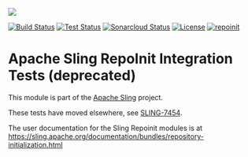 [<img src="https://sling.apache.org/res/logos/sling.png"/>](https://sling.apache.org)

 [![Build Status](https://ci-builds.apache.org/job/Sling/job/modules/job/sling-org-apache-sling-repoinit-it/job/master/badge/icon)](https://ci-builds.apache.org/job/Sling/job/modules/job/sling-org-apache-sling-repoinit-it/job/master/) [![Test Status](https://img.shields.io/jenkins/tests.svg?jobUrl=https://ci-builds.apache.org/job/Sling/job/modules/job/sling-org-apache-sling-repoinit-it/job/master/)](https://ci-builds.apache.org/job/Sling/job/modules/job/sling-org-apache-sling-repoinit-it/job/master/test/?width=800&height=600) [![Sonarcloud Status](https://sonarcloud.io/api/project_badges/measure?project=apache_sling-org-apache-sling-repoinit-it&metric=alert_status)](https://sonarcloud.io/dashboard?id=apache_sling-org-apache-sling-repoinit-it) [![License](https://img.shields.io/badge/License-Apache%202.0-blue.svg)](https://www.apache.org/licenses/LICENSE-2.0) [![repoinit](https://sling.apache.org/badges/group-repoinit.svg)](https://github.com/apache/sling-aggregator/blob/master/docs/groups/repoinit.md)

# Apache Sling RepoInit Integration Tests (deprecated)

This module is part of the [Apache Sling](https://sling.apache.org) project.

These tests have moved elsewhere,
see [SLING-7454](https://issues.apache.org/jira/browse/SLING-7454).

The user documentation for the Sling Repoinit modules is at https://sling.apache.org/documentation/bundles/repository-initialization.html

